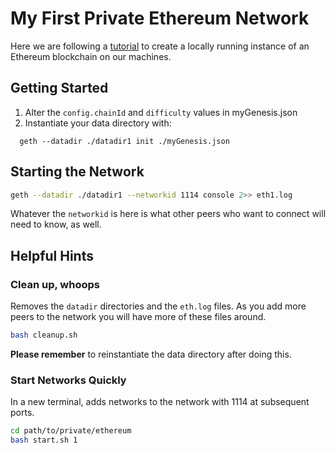 # My First Private Ethereum Network

Here we are following a [tutorial](https://medium.com/mercuryprotocol/how-to-create-your-own-private-ethereum-blockchain-dad6af82fc9f) to create a locally running instance of an Ethereum blockchain on our machines.

## Getting Started

1. Alter the `config.chainId` and `difficulty` values in myGenesis.json
2. Instantiate your data directory with:
  ```
    geth --datadir ./datadir1 init ./myGenesis.json
  ```

## Starting the Network

``` bash
geth --datadir ./datadir1 --networkid 1114 console 2>> eth1.log
```

Whatever the `networkid` is here is what other peers who want to connect will need to know, as well.

## Helpful Hints

### Clean up, whoops

Removes the `datadir` directories and the `eth.log` files. As you add more peers to the network you will have more of these files around.

``` bash
bash cleanup.sh
```

**Please remember** to reinstantiate the data directory after doing this.

### Start Networks Quickly

In a new terminal, adds networks to the network with 1114 at subsequent ports.

``` bash
cd path/to/private/ethereum
bash start.sh 1
```
